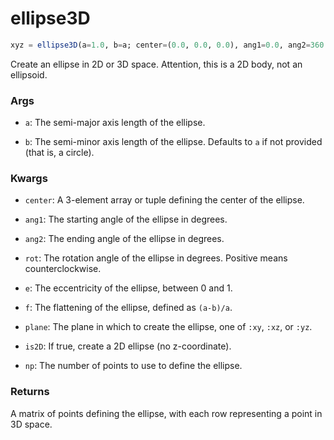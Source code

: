 # ellipse3D

```julia
xyz = ellipse3D(a=1.0, b=a; center=(0.0, 0.0, 0.0), ang1=0.0, ang2=360.0, rot=0.0, e=0.0, f=0.0, plane=:xy, is2D=false, np=72)::Matrix{Float64}
```

Create an ellipse in 2D or 3D space. Attention, this is a 2D body, not an ellipsoid.

### Args
- `a`: The semi-major axis length of the ellipse.

- `b`: The semi-minor axis length of the ellipse. Defaults to `a` if not provided (that is, a circle).

### Kwargs
- `center`: A 3-element array or tuple defining the center of the ellipse.

- `ang1`: The starting angle of the ellipse in degrees.

- `ang2`: The ending angle of the ellipse in degrees.

- `rot`: The rotation angle of the ellipse in degrees. Positive means counterclockwise.

- `e`: The eccentricity of the ellipse, between 0 and 1.

- `f`: The flattening of the ellipse, defined as `(a-b)/a`.

- `plane`: The plane in which to create the ellipse, one of `:xy`, `:xz`, or `:yz`.

- `is2D`: If true, create a 2D ellipse (no z-coordinate).

- `np`: The number of points to use to define the ellipse.

### Returns
A matrix of points defining the ellipse, with each row representing a point in 3D space.
